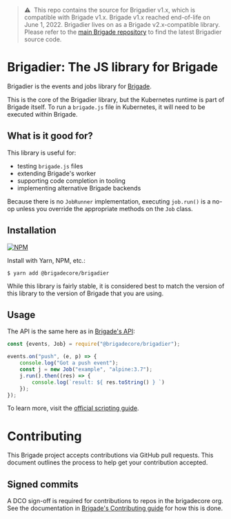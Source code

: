 > ⚠️&nbsp;&nbsp;This repo contains the source for Brigadier v1.x, which is
> compatible with Brigade v1.x. Brigade v1.x reached end-of-life on June 1,
> 2022. Brigadier lives on as a Brigade v2.x-compatible library. Please refer to
> the [main Brigade repository](https://github.com/brigadecore/brigade) to find
> the latest Brigadier source code.

# Brigadier: The JS library for Brigade

Brigadier is the events and jobs library for [Brigade](https://brigade.sh).

This is the core of the Brigadier library, but the Kubernetes runtime is part of Brigade itself.
To run a `brigade.js` file in Kubernetes, it will need to be executed within Brigade.

## What is it good for?

This library is useful for:

- testing `brigade.js` files
- extending Brigade's worker
- supporting code completion in tooling
- implementing alternative Brigade backends

Because there is no `JobRunner` implementation, executing `job.run()` is a no-op unless you override the appropriate methods on the `Job` class.

## Installation

[![NPM](https://nodei.co/npm/@brigadecore/brigadier.png)](https://www.npmjs.com/package/@brigadecore/brigadier)

Install with Yarn, NPM, etc.:

```console
$ yarn add @brigadecore/brigadier
```

While this library is fairly stable, it is considered best to match the version of this library
to the version of Brigade that you are using.


## Usage

The API is the same here as in [Brigade's API](https://docs.brigade.sh/topics/javascript):

```javascript
const {events, Job} = require("@brigadecore/brigadier");

events.on("push", (e, p) => {
    console.log("Got a push event");
    const j = new Job("example", "alpine:3.7");
    j.run().then((res) => {
        console.log(`result: ${ res.toString() } `)
    });
});
```

To learn more, visit the [official scripting guide](https://docs.brigade.sh/topics/scripting).

# Contributing

This Brigade project accepts contributions via GitHub pull requests. This document outlines the process to help get your contribution accepted.

## Signed commits

A DCO sign-off is required for contributions to repos in the brigadecore org.  See the documentation in
[Brigade's Contributing guide](https://github.com/brigadecore/brigade/blob/master/CONTRIBUTING.md#signed-commits)
for how this is done.
